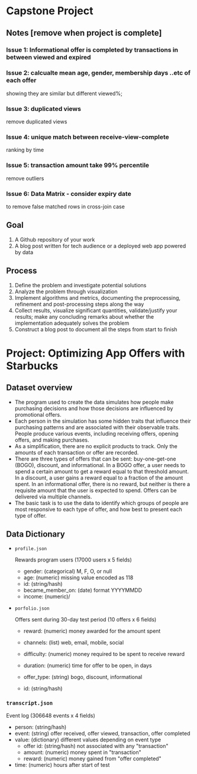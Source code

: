 # Capstone Project 

## Notes  [remove when project is complete]

### Issue 1: Informational offer is completed by transactions in between viewed and expired

 

### Issue 2: calcualte mean age, gender, membership days ..etc of each offer 

showing they are similar but different viewed%; 

### Issue 3: duplicated views 
remove duplicated views 

### Issue 4: unique match between receive-view-complete
ranking by time 

### Issue 5: transaction amount take 99% percentile
remove outliers 

### Issue 6: Data Matrix - consider expiry date 
to remove false matched rows in cross-join case

## Goal

1.  A Github repository of your work
2.  A blog post written for tech audience  or a deployed web app powered by data

## Process 

1.  Define the problem and investigate potential solutions
2.  Analyze the problem through visualization
3.  Implement algorithms and metrics, documenting the preprocessing, refinement and post-processing steps along the way 
4.  Collect results, visualize significant quantities, validate/justify your results; make any concluding remarks about whether the implementation adequately solves the problem
5.  Construct a blog post to document all the steps from start to finish

# Project: Optimizing App Offers with Starbucks 

## Dataset overview

-   The program used to create the data simulates how people make purchasing decisions and how those decisions are influenced by promotional offers.
-   Each person in the simulation has some hidden traits that influence their purchasing patterns and are associated with their observable traits. People produce various events, including receiving offers, opening offers, and making purchases.
-   As a simplification, there are no explicit products to track. Only the amounts of each transaction or offer are recorded.
-   There are three types of offers that can be sent: buy-one-get-one (BOGO), discount, and informational. In a BOGO offer, a user needs to spend a certain amount to get a reward equal to that threshold amount. In a discount, a user gains a reward equal to a fraction of the amount spent. In an informational offer, there is no reward, but neither is there a requisite amount that the user is expected to spend. Offers can be delivered via multiple channels.
-   The basic task is to use the data to identify which groups of people are most responsive to each type of offer, and how best to present each type of offer.

## Data Dictionary

*   `profile.json` 

    Rewards program users (17000 users x 5 fields)
    -   gender: (categorical) M, F, O, or null
    -   age: (numeric) missing value encoded as 118
    -   id: (string/hash)
    -   became_member_on: (date) format YYYYMMDD
    -   income: (numeric)/

*   `porfolio.json`

    Offers sent during 30-day test period (10 offers x 6 fields)

    -   reward: (numeric) money awarded for the amount spent

    -   channels: (list) web, email, mobile, social

    -   difficulty: (numeric) money required to be spent to receive reward

    -   duration: (numeric) time for offer to be open, in days

    -   offer_type: (string) bogo, discount, informational

    -   id: (string/hash)

### `transcript.json` 

Event log (306648 events x 4 fields)

-   person: (string/hash)
-   event: (string) offer received, offer viewed, transaction, offer completed
-   value: (dictionary) different values depending on event type
    -   offer id: (string/hash) not associated with any "transaction"
    -   amount: (numeric) money spent in "transaction"
    -   reward: (numeric) money gained from "offer completed"
-   time: (numeric) hours after start of test